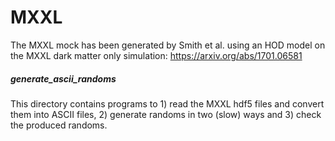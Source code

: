 # MXXL

The MXXL mock has been generated by Smith et al. using an HOD model on the MXXL dark matter only simulation:
https://arxiv.org/abs/1701.06581

##### generate_ascii_randoms
  This directory contains programs to 1) read the MXXL hdf5 files and convert them into ASCII files, 2) generate randoms in two (slow) ways and 3) check the produced randoms.
